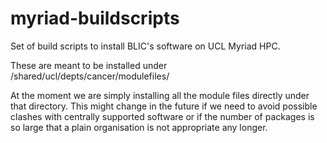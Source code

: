 # myriad-buildscripts
Set of build scripts to install BLIC's software on UCL Myriad HPC.

These are meant to be installed under /shared/ucl/depts/cancer/modulefiles/

At the moment we are simply installing all the module files directly under that directory.
This might change in the future if we need to avoid possible clashes with centrally supported
software or if the number of packages is so large that a plain organisation is not
appropriate any longer.  
